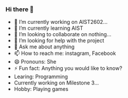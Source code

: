 ### Hi there 👋

* 🔭 I’m currently working on AIST2602...
* 🌱 I’m currently learning AIST
* 👯 I’m looking to collaborate on nothing...
* 🤔 I’m looking for help with the project
* 💬 Ask me about anything
* 📫 How to reach me: instagram, Facebook
* 😄 Pronouns: She
* ⚡ Fun fact: Anything you would like to know?
* Learing: Programming
* Currently working on Milestone 3...
* Hobby: Playing games

<!--
**lylee0/lylee0** is a ✨ _special_ ✨ repository because its `README.md` (this file) appears on your GitHub profile.

Here are some ideas to get you started:
